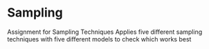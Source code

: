# Sampling
Assignment for Sampling Techniques
Applies five different sampling techniques with five different models to check which works best
